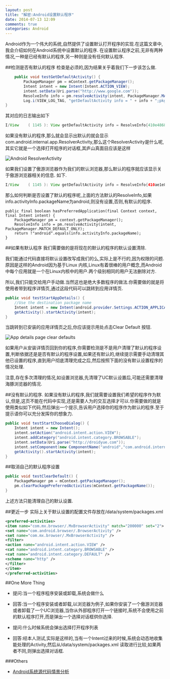 ```yaml
---
layout: post
title: "解密:Android设置默认程序"
date: 2014-07-13 12:09
comments: true
categories: Android
---
```


Android作为一个伟大的系统,自然提供了设置默认打开程序的实现.在这篇文章中,我会介绍如何在Android系统中设置默认的程序. 在设置默认程序之前,无非有两种情况,一种是已经有默认的程序,另一种则是没有任何默认程序.
<!--more-->
##检测是否有默认的程序
检查是必须的,因为结果关乎着我们下一步该怎么做.
```java
    public void testGetDefaultActivity() {
        PackageManager pm = mContext.getPackageManager();
        Intent intent = new Intent(Intent.ACTION_VIEW);
        intent.setData(Uri.parse("http://www.google.com"));
        ResolveInfo info = pm.resolveActivity(intent, PackageManager.MATCH_DEFAULT_ONLY);
        Log.i(VIEW_LOG_TAG, "getDefaultActivity info = " + info + ";pkgName = " + info.activityInfo.packageName);
}
```
其对应的日志输出如下
```java
I/View    ( 1145 ): View getDefaultActivity info = ResolveInfo{410e4868 com.android.internal.app.ResolverActivity p=0 o=0 m=0x0};pkgName = android
```
如果没有默认的程序,那么就会显示出默认的就会显示com.android.internal.app.ResolverActivity,那么这个ResolverActivity是什么呢,其实它就是一个选择打开程序的对话框,其庐山真面目应该是这样

![Android ResolverActivity](https://asset.droidyue.com/broken_images_2014/resolver_activity.png)


如果我们设置了傲游浏览器作为我们的默认浏览器,那么默认的程序就应该显示关于傲游浏览器相关的信息. 如下.
```java
I/View    ( 1145 ): View getDefaultActivity info = ResolveInfo{410ae1e8 com.mx.browser.MxBrowserActivity p=0 o=0 m=0x208000};pkgName = com.mx.browser
```
那么如何判断是否设置了默认的程序呢,上面的方法默认的ResolveInfo,如果info.activityInfo.packageName为android,则没有设置,否则,有默认的程序.
```
public final boolean hasPreferredApplication(final Context context, final Intent intent) {
    PackageManager pm = context.getPackageManager();
    ResolveInfo info = pm.resolveActivity(intent, PackageManager.MATCH_DEFAULT_ONLY);
    return !"android".equals(info.activityInfo.packageName);
}
```
##如果有默认程序
我们需要做的是将现在的默认的程序的默认设置清除.

我们能通过代码直接将默认设置改写成我们的么,实际上是不行的,因为权限的问题. 原因是这样的Android因为基于Linux 内核,Linux有着很棒的用户概念,而Android中每个应用就是一个在Linux内核中的用户.两个级别相同的用户无法删除对方. 

所以,我们只能交给用户手动做.当然这也是绝大多数程序的做法.你需要做的就是将使用者带到程序详情页,通过这段代码可以跳转到应用详情页.
```java
public void testStartAppDetails() {
    //Use the destination package name
    Intent intent = new Intent(android.provider.Settings.ACTION_APPLICATION_DETAILS_SETTINGS, Uri.parse("package:com.mx.browser"));
    getActivity().startActivity(intent);
}
```
当跳转到已安装的应用详情页之后,你应该提示用处点击Clear Default 按钮.

![App details page clear defaults](https://asset.droidyue.com/broken_images_2014/clear_defaults_app_detail_page.png)

如果用户从安装详情页回到你的程序,你需要检测是不是用户清理了默认的程序设置,判断依据还是是否有默认的程序设置,如果还有默认的,继续提示需要手动清理其他已设置的程序,直到用户彻底清理完成之后,然后按照下面的没有默认设置程序的情况处理. 

注意,存在多次清理的情况,如设置浏览器,先清理了UC默认设置后,可能还需要清理海豚浏览器的情况.


##没有默认的程序.
如果没有默认的程序,我们就需要设置我们希望的程序作为默认,但是,这页不能在代码中实现,还是需要人为的交互选择才可以.你需要做的就是使用类似如下代码,然后弹出一个提示,告诉用户选择你的程序作为默认的程序.至于提示语你可以充分发挥你的想象力.

```java
public void testStartChooseDialog() {
    Intent intent = new Intent();
    intent.setAction("android.intent.action.VIEW");
    intent.addCategory("android.intent.category.BROWSABLE");
    intent.setData(Uri.parse("http://droidyue.com"));
    intent.setComponent(new ComponentName("android","com.android.internal.app.ResolverActivity"));
    getActivity().startActivity(intent);
}
```

##取消自己的默认程序设置
```java
public void testClearDefault() {
    PackageManager pm = mContext.getPackageManager();
    pm.clearPackagePreferredActivities(mContext.getPackageName());
}
```

上述方法只能清理自己的默认设置.

##更近一步
实际上关于默认设置的配置文件存放在/data/system/packages.xml
```xml
<preferred-activities>
<item name="com.mx.browser/.MxBrowserActivity" match="200000" set="2">
<set name="com.android.browser/.BrowserActivity" />
<set name="com.mx.browser/.MxBrowserActivity" />
<filter>
<action name="android.intent.action.VIEW" />
<cat name="android.intent.category.BROWSABLE" />
<cat name="android.intent.category.DEFAULT" />
<scheme name="http" />
</filter>
</item>
</preferred-activities>
```

##One More Thing
  * 提问:当一个程序程序安装或卸载,系统会做什么
  * 回答:当一个程序安装或者卸载,以浏览器为例子,如果你安装了一个傲游浏览器或者卸载了一个UC浏览器,当你从外部程序打开一个链接时,系统不会使用之前的默认程序打开,而是弹出一个选择对话框供你选择.

  * 提问:什么时候系统会弹出选择打开程序列表
  * 回答:经本人测试,实际是这样的,当有一个Intent过来的时候,系统会动态地收集能处理的Activity,然后从/data/system/packages.xml 读取进行比较,如果两者不同,则弹出选择对话框.

###Others 
  * <a href="http://www.amazon.cn/gp/product/B009OLU8EE/ref=as_li_tf_tl?ie=UTF8&camp=536&creative=3200&creativeASIN=B009OLU8EE&linkCode=as2&tag=droidyue-23">Android系统源代码情景分析</a><img src="http://ir-cn.amazon-adsystem.com/e/ir?t=droidyue-23&l=as2&o=28&a=B009OLU8EE" width="1" height="1" border="0" alt="" style="border:none !important; margin:0px !important;" />


